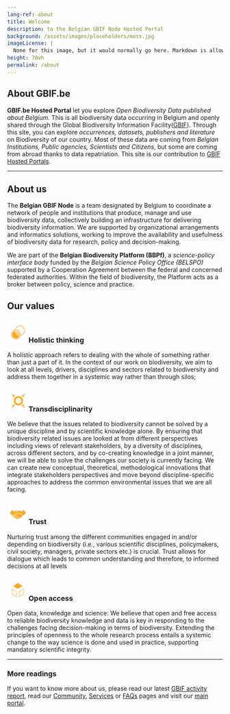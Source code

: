 ```yaml
---
lang-ref: about
title: Welcome
description: to the Belgian GBIF Node Hosted Portal
background: /assets/images/placeholders/moss.jpg
imageLicense: |
  None for this image, but it would normally go here. Markdown is allowed.
height: 70vh
permalink: /about
---
```


## About GBIF.be

**GBIF.be Hosted Portal** let you explore _Open Biodiversity Data published about Belgium_. This is all biodiversity data occurring in Belgium and openly shared through the Global Biodiversity Information Facility([GBIF](https://www.gbif.org)).
Through this site, you can explore _occurrences, datasets, publishers and literature_ on Biodiversity of our country.
Most of these data are coming from _Belgian Institutions, Public agencies, Scientists and Citizens_, but some are coming from abroad thanks to data repatriation. This site is our contribution to [GBIF Hosted Portals](https://www.gbif.org/hosted-portals).

---

## About us

The **Belgian GBIF Node** is a team designated by Belgium to coordinate a network of people and institutions that produce, manage and use biodiversity data, collectively building an infrastructure for delivering biodiversity information. We are supported by organizational arrangements and informatics solutions, working to improve the availability and usefulness of biodiversity data for research, policy and decision-making.

We are part of the **Belgian Biodiversity Platform (BBPf)**, a _science-policy interface body_ funded by the _Belgian Science Policy Office (BELSPO)_ supported by a Cooperation Agreement between the federal and concerned federated authorities. Within the field of biodiversity, the Platform acts as a broker between policy, science and practice.

## Our values

### ![Holistic thinking](/assets/images/icons/valueHolistic.png)Holistic thinking

A holistic approach refers to dealing with the whole of something rather than just a part of it. In the context of our work on biodiversity, we aim to look at all levels, drivers, disciplines and sectors related to biodiversity and address them together in a systemic way rather than through silos;

### ![Transdisciplinarity](/assets/images/icons/valueTransdisciplinarity.png)Transdisciplinarity

We believe that the issues related to biodiversity cannot be solved by a unique discipline and by scientific knowledge alone. By ensuring that biodiversity related issues are looked at from different perspectives including views of relevant stakeholders, by a diversity of disciplines, across different sectors, and by co-creating knowledge in a joint manner, we will be able to solve the challenges our society is currently facing. We can create new conceptual, theoretical, methodological innovations that integrate stakeholders perspectives and move beyond discipline-specific approaches to address the common environmental issues that we are all facing.

### ![Trust](/assets/images/icons/valueTrust.png)Trust

Nurturing trust among the different communities engaged in and/or depending on biodiversity (i.e., various scientific disciplines, policymakers, civil society, managers, private sectors etc.) is crucial. Trust allows for dialogue which leads to common understanding and therefore, to informed decisions at all levels

### ![Open access](/assets/images/icons/valueOpen.png)Open access

Open data, knowledge and science: We believe that open and free access to reliable biodiversity knowledge and data is key in responding to the challenges facing decision-making in terms of biodiversity. Extending the principles of openness to the whole research process entails a systemic change to the way science is done and used in practice, supporting mandatory scientific integrity.

---

### More readings

If you want to know more about us, please read our latest [GBIF activity report](https://analytics-files.gbif.org/country/BE/GBIF_CountryReport_BE.pdf), read our [Community](/community), [Services](/services) or [FAQs](/faqs) pages and visit our [main portal](https://www.biodiversity.be).
